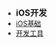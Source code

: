 - <font style="font-weight:bold;font-size:17px;">iOS开发</font>
- [iOS基础](编程开发/移动APP/iOS/iOS基础/)
- [开发工具](编程开发/移动APP/iOS/开发工具/)
